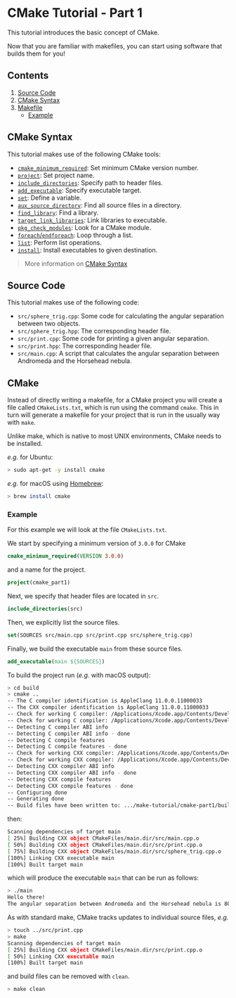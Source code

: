 # CMake Tutorial - Part 1

This tutorial introduces the basic concept of CMake.

Now that you are familiar with makefiles, you can start using software that builds them for you!

## Contents

1. [Source Code](#Source-Code)
1. [CMake Syntax](#CMake-Syntax)
1. [Makefile](#Makefile)
   * [Example](#Example)

## CMake Syntax

This tutorial makes use of the following CMake tools:

- [`cmake_minimum_required`](https://cmake.org/cmake/help/latest/command/cmake_minimum_required.html): Set minimum CMake version number.
- [`project`](https://cmake.org/cmake/help/v3.15/command/project.html): Set project name.
- [`include_directories`](https://cmake.org/cmake/help/latest/command/include_directories.html): Specify path to header files.
- [`add_executable`](https://cmake.org/cmake/help/latest/command/add_executable.html): Specify executable target.
- [`set`](https://cmake.org/cmake/help/latest/command/set.html): Define a variable.
- [`aux_source_directory`](https://cmake.org/cmake/help/latest/command/aux_source_directory.html): Find all source files in a directory.
- [`find_library`](https://cmake.org/cmake/help/latest/command/find_library.html): Find a library.
- [`target_link_libraries`](https://cmake.org/cmake/help/latest/command/target_link_libraries.html): Link libraries to executable.
- [`pkg_check_modules`](https://cmake.org/cmake/help/v3.15/module/FindPkgConfig.html): Look for a CMake module.
- [`foreach`/`endforeach`](https://cmake.org/cmake/help/latest/command/foreach.html): Loop through a list.
- [`list`](https://cmake.org/cmake/help/latest/command/list.html): Perform list operations.
- [`install`](https://cmake.org/cmake/help/latest/command/install.html): Install executables to given destination.


> More information on [CMake Syntax](https://cmake.org/cmake/help/v3.0/manual/cmake-language.7.html)

## Source Code

This tutorial makes use of the following code:

- `src/sphere_trig.cpp`: Some code for calculating the angular separation between two objects.
- `src/sphere_trig.hpp`: The corresponding header file.
- `src/print.cpp`: Some code for printing a given angular separation.
- `src/print.hpp`: The corresponding header file.
- `src/main.cpp`: A script that calculates the angular separation between Andromeda and the Horsehead nebula.

## CMake

Instead of directly writing a makefile, for a CMake project you will create a file called `CMakeLists.txt`, which is run using the command `cmake`. This in turn will generate a makefile for your project that is run in the usually way with `make`.

Unlike make, which is native to most UNIX environments, CMake needs to be installed.

*e.g.* for Ubuntu:

```bash
> sudo apt-get -y install cmake
```

*e.g.* for macOS using [Homebrew](https://brew.sh/):

```bash
> brew install cmake
```


### Example

For this example we will look at the file `CMakeLists.txt`.

We start by specifying a minimum version of `3.0.0` for CMake

```cmake
cmake_minimum_required(VERSION 3.0.0)
```

and a name for the project.

```cmake
project(cmake_part1)
```

Next, we specify that header files are located in `src`.

```cmake
include_directories(src)
```

Then, we explicitly list the source files.

```cmake
set(SOURCES src/main.cpp src/print.cpp src/sphere_trig.cpp)
```

Finally, we build the executable `main` from these source files.

```cmake
add_executable(main ${SOURCES})
```

To build the project run (*e.g.* with macOS output):

```bash
> cd build
> cmake ..
-- The C compiler identification is AppleClang 11.0.0.11000033
-- The CXX compiler identification is AppleClang 11.0.0.11000033
-- Check for working C compiler: /Applications/Xcode.app/Contents/Developer/Toolchains/XcodeDefault.xctoolchain/usr/bin/cc
-- Check for working C compiler: /Applications/Xcode.app/Contents/Developer/Toolchains/XcodeDefault.xctoolchain/usr/bin/cc -- works
-- Detecting C compiler ABI info
-- Detecting C compiler ABI info - done
-- Detecting C compile features
-- Detecting C compile features - done
-- Check for working CXX compiler: /Applications/Xcode.app/Contents/Developer/Toolchains/XcodeDefault.xctoolchain/usr/bin/c++
-- Check for working CXX compiler: /Applications/Xcode.app/Contents/Developer/Toolchains/XcodeDefault.xctoolchain/usr/bin/c++ -- works
-- Detecting CXX compiler ABI info
-- Detecting CXX compiler ABI info - done
-- Detecting CXX compile features
-- Detecting CXX compile features - done
-- Configuring done
-- Generating done
-- Build files have been written to: .../make-tutorial/cmake-part1/build
```

then:

```bash
Scanning dependencies of target main
[ 25%] Building CXX object CMakeFiles/main.dir/src/main.cpp.o
[ 50%] Building CXX object CMakeFiles/main.dir/src/print.cpp.o
[ 75%] Building CXX object CMakeFiles/main.dir/src/sphere_trig.cpp.o
[100%] Linking CXX executable main
[100%] Built target main
```

which will produce the executable `main` that can be run as follows:

```bash
> ./main
Hello there!
The angular separation between Andromeda and the Horsehead nebula is 80.1194 degrees.
```

As with standard make, CMake tracks updates to individual source files, *e.g.*

```bash
> touch ../src/print.cpp
> make
Scanning dependencies of target main
[ 25%] Building CXX object CMakeFiles/main.dir/src/print.cpp.o
[ 50%] Linking CXX executable main
[100%] Built target main
```

and build files can be removed with `clean`.

```bash
> make clean
```
